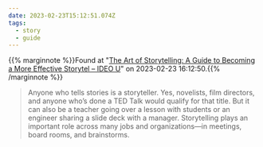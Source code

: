 ```yaml
---
date: 2023-02-23T15:12:51.074Z
tags:
  - story
  - guide
---
```

{{% marginnote %}}Found at "[The Art of Storytelling: A Guide to Becoming a More Effective Storytel – IDEO U](https://www.ideou.com/blogs/inspiration/the-art-of-storytelling-a-guide-to-becoming-a-more-effective-storyteller?utm_campaign=9.2-february-newsletter-2-2023-feb&utm_medium=email&_hsmi=247276419&_hsenc=p2ANqtz-8rn5NfUoAuZ6YhxqVQHHn_48VTmIArPReq1bhXDqZePm5njuojgnAHmjVh4Md_nI88vE8HhgIUVxjfuBRg6-0HoGd7OA&utm_source=hubspot)" on 2023-02-23 16:12:50.{{% /marginnote %}}

> Anyone who tells stories is a storyteller. Yes, novelists, film directors, and anyone who’s done a TED Talk would qualify for that title. But it can also be a teacher going over a lesson with students or an engineer sharing a slide deck with a manager. Storytelling plays an important role across many jobs and organizations—in meetings, board rooms, and brainstorms.

